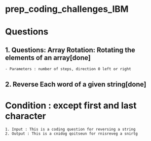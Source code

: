 # prep_coding_challenges_IBM



# Questions

## 1. Questions: Array Rotation: Rotating the elements of an array[done]
    - Parameters : number of steps, direction 0 left or right
## 2. Reverse Each word of a given string[done]
#  Condition : except first and last character
    1. Input : This is a coding question for reversing a string
    2. Output : This is a cnidog qoitseun for rnisreveg a snirtg  
